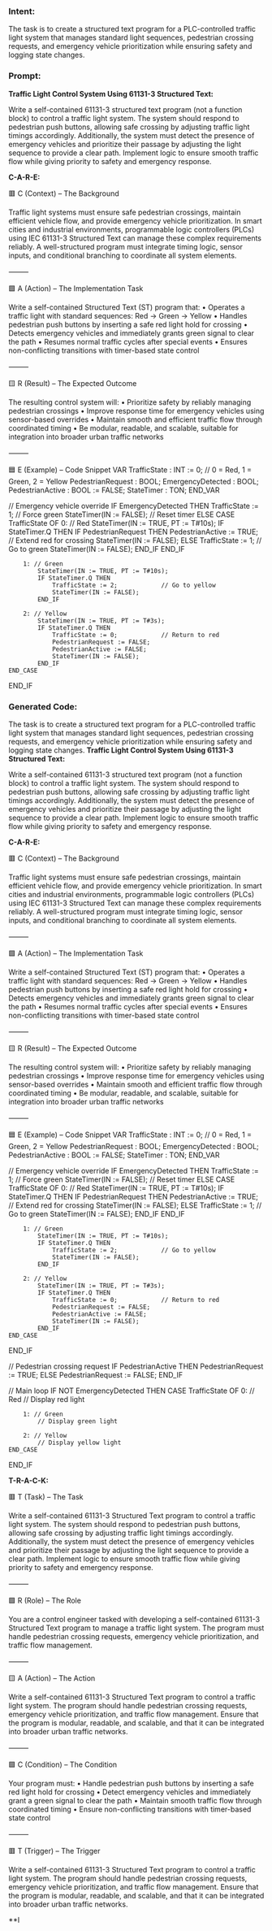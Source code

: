 ### Intent:
The task is to create a structured text program for a PLC-controlled traffic light system that manages standard light sequences, pedestrian crossing requests, and emergency vehicle prioritization while ensuring safety and logging state changes.

### Prompt:
**Traffic Light Control System Using 61131-3 Structured Text:**

Write a self-contained 61131-3 structured text program (not a function block) to control a traffic light system. The system should respond to pedestrian push buttons, allowing safe crossing by adjusting traffic light timings accordingly. Additionally, the system must detect the presence of emergency vehicles and prioritize their passage by adjusting the light sequence to provide a clear path. Implement logic to ensure smooth traffic flow while giving priority to safety and emergency response.

**C-A-R-E:**

🟥 C (Context) – The Background

Traffic light systems must ensure safe pedestrian crossings, maintain efficient vehicle flow, and provide emergency vehicle prioritization. In smart cities and industrial environments, programmable logic controllers (PLCs) using IEC 61131-3 Structured Text can manage these complex requirements reliably. A well-structured program must integrate timing logic, sensor inputs, and conditional branching to coordinate all system elements.

⸻

🟩 A (Action) – The Implementation Task

Write a self-contained Structured Text (ST) program that:
	•	Operates a traffic light with standard sequences: Red → Green → Yellow
	•	Handles pedestrian push buttons by inserting a safe red light hold for crossing
	•	Detects emergency vehicles and immediately grants green signal to clear the path
	•	Resumes normal traffic cycles after special events
	•	Ensures non-conflicting transitions with timer-based state control

⸻

🟨 R (Result) – The Expected Outcome

The resulting control system will:
	•	Prioritize safety by reliably managing pedestrian crossings
	•	Improve response time for emergency vehicles using sensor-based overrides
	•	Maintain smooth and efficient traffic flow through coordinated timing
	•	Be modular, readable, and scalable, suitable for integration into broader urban traffic networks

⸻

🟦 E (Example) – Code Snippet
VAR
    TrafficState : INT := 0;              // 0 = Red, 1 = Green, 2 = Yellow
    PedestrianRequest : BOOL;
    EmergencyDetected : BOOL;
    PedestrianActive : BOOL := FALSE;
    StateTimer : TON;
END_VAR

// Emergency vehicle override
IF EmergencyDetected THEN
    TrafficState := 1;                    // Force green
    StateTimer(IN := FALSE);             // Reset timer
ELSE
    CASE TrafficState OF
        0: // Red
            StateTimer(IN := TRUE, PT := T#10s);
            IF StateTimer.Q THEN
                IF PedestrianRequest THEN
                    PedestrianActive := TRUE; // Extend red for crossing
                    StateTimer(IN := FALSE);
                ELSE
                    TrafficState := 1;        // Go to green
                    StateTimer(IN := FALSE);
                END_IF
            END_IF

        1: // Green
            StateTimer(IN := TRUE, PT := T#10s);
            IF StateTimer.Q THEN
                TrafficState := 2;            // Go to yellow
                StateTimer(IN := FALSE);
            END_IF

        2: // Yellow
            StateTimer(IN := TRUE, PT := T#3s);
            IF StateTimer.Q THEN
                TrafficState := 0;            // Return to red
                PedestrianRequest := FALSE;
                PedestrianActive := FALSE;
                StateTimer(IN := FALSE);
            END_IF
    END_CASE
END_IF

### Generated Code:
The task is to create a structured text program for a PLC-controlled traffic light system that manages standard light sequences, pedestrian crossing requests, and emergency vehicle prioritization while ensuring safety and logging state changes.
**Traffic Light Control System Using 61131-3 Structured Text:**

Write a self-contained 61131-3 structured text program (not a function block) to control a traffic light system. The system should respond to pedestrian push buttons, allowing safe crossing by adjusting traffic light timings accordingly. Additionally, the system must detect the presence of emergency vehicles and prioritize their passage by adjusting the light sequence to provide a clear path. Implement logic to ensure smooth traffic flow while giving priority to safety and emergency response.

**C-A-R-E:**

🟥 C (Context) – The Background

Traffic light systems must ensure safe pedestrian crossings, maintain efficient vehicle flow, and provide emergency vehicle prioritization. In smart cities and industrial environments, programmable logic controllers (PLCs) using IEC 61131-3 Structured Text can manage these complex requirements reliably. A well-structured program must integrate timing logic, sensor inputs, and conditional branching to coordinate all system elements.

⸻

🟩 A (Action) – The Implementation Task

Write a self-contained Structured Text (ST) program that:
	•	Operates a traffic light with standard sequences: Red → Green → Yellow
	•	Handles pedestrian push buttons by inserting a safe red light hold for crossing
	•	Detects emergency vehicles and immediately grants green signal to clear the path
	•	Resumes normal traffic cycles after special events
	•	Ensures non-conflicting transitions with timer-based state control

⸻

🟨 R (Result) – The Expected Outcome

The resulting control system will:
	•	Prioritize safety by reliably managing pedestrian crossings
	•	Improve response time for emergency vehicles using sensor-based overrides
	•	Maintain smooth and efficient traffic flow through coordinated timing
	•	Be modular, readable, and scalable, suitable for integration into broader urban traffic networks

⸻

🟦 E (Example) – Code Snippet
VAR
    TrafficState : INT := 0;              // 0 = Red, 1 = Green, 2 = Yellow
    PedestrianRequest : BOOL;
    EmergencyDetected : BOOL;
    PedestrianActive : BOOL := FALSE;
    StateTimer : TON;
END_VAR

// Emergency vehicle override
IF EmergencyDetected THEN
    TrafficState := 1;                    // Force green
    StateTimer(IN := FALSE);             // Reset timer
ELSE
    CASE TrafficState OF
        0: // Red
            StateTimer(IN := TRUE, PT := T#10s);
            IF StateTimer.Q THEN
                IF PedestrianRequest THEN
                    PedestrianActive := TRUE; // Extend red for crossing
                    StateTimer(IN := FALSE);
                ELSE
                    TrafficState := 1;        // Go to green
                    StateTimer(IN := FALSE);
                END_IF
            END_IF

        1: // Green
            StateTimer(IN := TRUE, PT := T#10s);
            IF StateTimer.Q THEN
                TrafficState := 2;            // Go to yellow
                StateTimer(IN := FALSE);
            END_IF

        2: // Yellow
            StateTimer(IN := TRUE, PT := T#3s);
            IF StateTimer.Q THEN
                TrafficState := 0;            // Return to red
                PedestrianRequest := FALSE;
                PedestrianActive := FALSE;
                StateTimer(IN := FALSE);
            END_IF
    END_CASE
END_IF

// Pedestrian crossing request
IF PedestrianActive THEN
    PedestrianRequest := TRUE;
ELSE
    PedestrianRequest := FALSE;
END_IF

// Main loop
IF NOT EmergencyDetected THEN
    CASE TrafficState OF
        0: // Red
            // Display red light

        1: // Green
            // Display green light

        2: // Yellow
            // Display yellow light
    END_CASE
END_IF

**T-R-A-C-K:**

🟥 T (Task) – The Task

Write a self-contained 61131-3 Structured Text program to control a traffic light system. The system should respond to pedestrian push buttons, allowing safe crossing by adjusting traffic light timings accordingly. Additionally, the system must detect the presence of emergency vehicles and prioritize their passage by adjusting the light sequence to provide a clear path. Implement logic to ensure smooth traffic flow while giving priority to safety and emergency response.

⸻

🟩 R (Role) – The Role

You are a control engineer tasked with developing a self-contained 61131-3 Structured Text program to manage a traffic light system. The program must handle pedestrian crossing requests, emergency vehicle prioritization, and traffic flow management.

⸻

🟨 A (Action) – The Action

Write a self-contained 61131-3 Structured Text program to control a traffic light system. The program should handle pedestrian crossing requests, emergency vehicle prioritization, and traffic flow management. Ensure that the program is modular, readable, and scalable, and that it can be integrated into broader urban traffic networks.

⸻

🟩 C (Condition) – The Condition

Your program must:
	•	Handle pedestrian push buttons by inserting a safe red light hold for crossing
	•	Detect emergency vehicles and immediately grant a green signal to clear the path
	•	Maintain smooth traffic flow through coordinated timing
	•	Ensure non-conflicting transitions with timer-based state control

⸻

🟥 T (Trigger) – The Trigger

Write a self-contained 61131-3 Structured Text program to control a traffic light system. The program should handle pedestrian crossing requests, emergency vehicle prioritization, and traffic flow management. Ensure that the program is modular, readable, and scalable, and that it can be integrated into broader urban traffic networks.

**I
